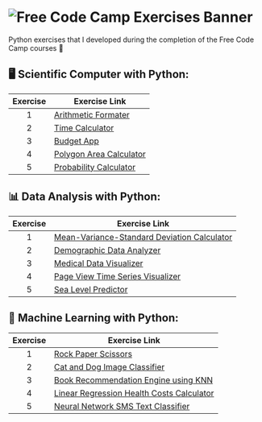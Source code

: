 # ![Free Code Camp Exercises Banner](https://user-images.githubusercontent.com/57842220/125235108-4d14ca00-e2b8-11eb-9b9f-ad228af4d09e.png)

Python exercises that I developed during the completion of the Free Code Camp courses 🐍

## 🖥️ Scientific Computer with Python: 

Exercise  | Exercise Link
:-------: | ------
1         | [Arithmetic Formater](https://github.com/wollieliza/freecodecamp-python-exercises/tree/main/scientific-computer-with-python/boilerplate-arithmetic-formater)
2         | [Time Calculator](https://github.com/wollieliza/freecodecamp-python-exercises/tree/main/scientific-computer-with-python/boilerplate-time-calculator)
3         | [Budget App](https://github.com/wollieliza/freecodecamp-python-exercises/tree/main/scientific-computer-with-python/boilerplate-budget-app)
4         | [Polygon Area Calculator](https://github.com/wollieliza/freecodecamp-python-exercises/tree/main/scientific-computer-with-python/boilerplate-polygon-area-calculator)
5         | [Probability Calculator](https://github.com/wollieliza/freecodecamp-python-exercises/tree/main/scientific-computer-with-python/boilerplate-probability-calculator)

## 📊 Data Analysis with Python:

Exercise  | Exercise Link
:-------: | ------
1         | [Mean-Variance-Standard Deviation Calculator](https://github.com/wollieliza/freecodecamp-python-exercises/tree/main/data-analysis-with-python/boilerplate-mean-variance-standard-deviation-calculator)
2         | [Demographic Data Analyzer](https://github.com/wollieliza/freecodecamp-python-exercises/tree/main/data-analysis-with-python/boilerplate-demographic-data-analyzer)
3         | [Medical Data Visualizer](https://github.com/wollieliza/freecodecamp-python-exercises/tree/main/data-analysis-with-python/boilerplate-medical-data-visualizer)
4         | [Page View Time Series Visualizer]()
5         | [Sea Level Predictor]()

## 📝 Machine Learning with Python:

Exercise  | Exercise Link
:-------: | ------
1         | [Rock Paper Scissors]()
2         | [Cat and Dog Image Classifier]()
3         | [Book Recommendation Engine using KNN]()
4         | [Linear Regression Health Costs Calculator]()
5         | [Neural Network SMS Text Classifier]()
